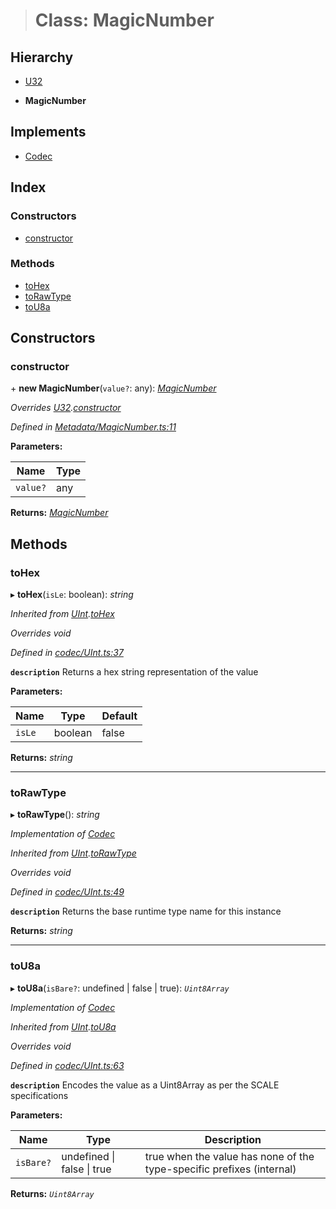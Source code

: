 > # Class: MagicNumber

## Hierarchy

  * [U32](_primitive_u32_.u32.md)

  * **MagicNumber**

## Implements

* [Codec](../interfaces/_types_.codec.md)

## Index

### Constructors

* [constructor](_metadata_magicnumber_.magicnumber.md#constructor)

### Methods

* [toHex](_metadata_magicnumber_.magicnumber.md#tohex)
* [toRawType](_metadata_magicnumber_.magicnumber.md#torawtype)
* [toU8a](_metadata_magicnumber_.magicnumber.md#tou8a)

## Constructors

###  constructor

\+ **new MagicNumber**(`value?`: any): *[MagicNumber](_metadata_magicnumber_.magicnumber.md)*

*Overrides [U32](_primitive_u32_.u32.md).[constructor](_primitive_u32_.u32.md#constructor)*

*Defined in [Metadata/MagicNumber.ts:11](https://github.com/polkadot-js/api/blob/9dd0c6c/packages/types/src/Metadata/MagicNumber.ts#L11)*

**Parameters:**

Name | Type |
------ | ------ |
`value?` | any |

**Returns:** *[MagicNumber](_metadata_magicnumber_.magicnumber.md)*

## Methods

###  toHex

▸ **toHex**(`isLe`: boolean): *string*

*Inherited from [UInt](_codec_uint_.uint.md).[toHex](_codec_uint_.uint.md#tohex)*

*Overrides void*

*Defined in [codec/UInt.ts:37](https://github.com/polkadot-js/api/blob/9dd0c6c/packages/types/src/codec/UInt.ts#L37)*

**`description`** Returns a hex string representation of the value

**Parameters:**

Name | Type | Default |
------ | ------ | ------ |
`isLe` | boolean | false |

**Returns:** *string*

___

###  toRawType

▸ **toRawType**(): *string*

*Implementation of [Codec](../interfaces/_types_.codec.md)*

*Inherited from [UInt](_codec_uint_.uint.md).[toRawType](_codec_uint_.uint.md#torawtype)*

*Overrides void*

*Defined in [codec/UInt.ts:49](https://github.com/polkadot-js/api/blob/9dd0c6c/packages/types/src/codec/UInt.ts#L49)*

**`description`** Returns the base runtime type name for this instance

**Returns:** *string*

___

###  toU8a

▸ **toU8a**(`isBare?`: undefined | false | true): *`Uint8Array`*

*Implementation of [Codec](../interfaces/_types_.codec.md)*

*Inherited from [UInt](_codec_uint_.uint.md).[toU8a](_codec_uint_.uint.md#tou8a)*

*Overrides void*

*Defined in [codec/UInt.ts:63](https://github.com/polkadot-js/api/blob/9dd0c6c/packages/types/src/codec/UInt.ts#L63)*

**`description`** Encodes the value as a Uint8Array as per the SCALE specifications

**Parameters:**

Name | Type | Description |
------ | ------ | ------ |
`isBare?` | undefined \| false \| true | true when the value has none of the type-specific prefixes (internal)  |

**Returns:** *`Uint8Array`*